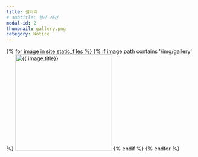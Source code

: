 ```yaml
---
title: 갤러리
# subtitle: 행사 사진
modal-id: 2
thumbnail: gallery.png
category: Notice
---
```


<div>
    {% for image in site.static_files %}
        {% if image.path contains '/img/gallery' %}
          <span><img src="{{ image.path }}" alt="{{ image.title}}" width=256 height=256 /></span>
        {% endif %}
    {% endfor %}
</div>